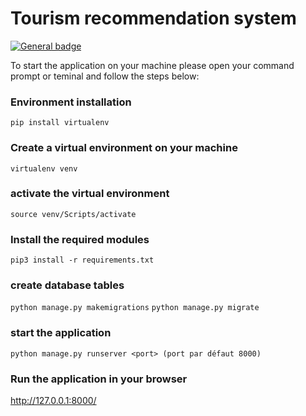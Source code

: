 # Tourism recommendation system
[![General badge](https://img.shields.io/badge/pip-v3-green.svg)](https://shields.io/)
 
 To start the application on your machine please open your command prompt or teminal and follow the steps below:

### Environment installation

`pip install virtualenv`

### Create a virtual environment on your machine

`virtualenv venv`

### activate the virtual environment

`source venv/Scripts/activate`


### Install the required modules 

`pip3 install -r requirements.txt`

### create database tables

`python manage.py makemigrations`
`python manage.py migrate`

### start the application 

`python manage.py runserver <port> (port par défaut 8000)`

### Run the application in your browser

http://127.0.0.1:8000/

